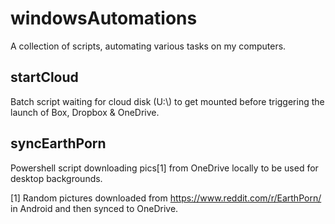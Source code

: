 # windowsAutomations

A collection of scripts, automating various tasks on my computers.

## startCloud
Batch script waiting for cloud disk (U:\\) to get mounted before triggering the launch of Box, Dropbox & OneDrive.

## syncEarthPorn
Powershell script downloading pics[1] from OneDrive locally to be used for desktop backgrounds.

[1] Random pictures downloaded from https://www.reddit.com/r/EarthPorn/ in Android and then synced to OneDrive.
